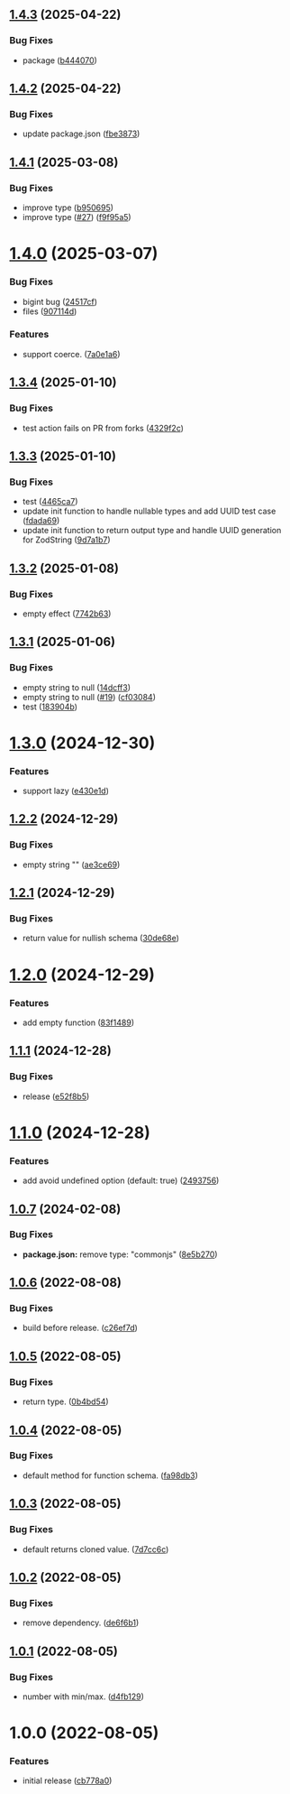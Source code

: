 ## [1.4.3](https://github.com/toiroakr/zod-empty/compare/v1.4.2...v1.4.3) (2025-04-22)


### Bug Fixes

* package ([b444070](https://github.com/toiroakr/zod-empty/commit/b444070c72a79e4d198fefbc20886cddf3f161b3))

## [1.4.2](https://github.com/toiroakr/zod-empty/compare/v1.4.1...v1.4.2) (2025-04-22)


### Bug Fixes

* update package.json ([fbe3873](https://github.com/toiroakr/zod-empty/commit/fbe3873e1674d35098ba6ca0c3cb3d5910d27386))

## [1.4.1](https://github.com/toiroakr/zod-empty/compare/v1.4.0...v1.4.1) (2025-03-08)


### Bug Fixes

* improve type ([b950695](https://github.com/toiroakr/zod-empty/commit/b9506958c6f814a5405b3eaa08a218bcad1e28c1))
* improve type ([#27](https://github.com/toiroakr/zod-empty/issues/27)) ([f9f95a5](https://github.com/toiroakr/zod-empty/commit/f9f95a51b2cb921985b96d7b0c95a183f7c27c87))

# [1.4.0](https://github.com/toiroakr/zod-empty/compare/v1.3.4...v1.4.0) (2025-03-07)


### Bug Fixes

* bigint bug ([24517cf](https://github.com/toiroakr/zod-empty/commit/24517cfa7cd002d1af3123f93cc155626d6d368d))
* files ([907114d](https://github.com/toiroakr/zod-empty/commit/907114dd0b8bdc2b1e3f523856fa39c9a9109810))


### Features

* support coerce. ([7a0e1a6](https://github.com/toiroakr/zod-empty/commit/7a0e1a6fea164cf568f91f67f12d63a6af68e576))

## [1.3.4](https://github.com/toiroakr/zod-empty/compare/v1.3.3...v1.3.4) (2025-01-10)


### Bug Fixes

* test action fails on PR from forks ([4329f2c](https://github.com/toiroakr/zod-empty/commit/4329f2cbbb7d43ae2059935f98c95bdade9a7aef))

## [1.3.3](https://github.com/toiroakr/zod-empty/compare/v1.3.2...v1.3.3) (2025-01-10)


### Bug Fixes

* test ([4465ca7](https://github.com/toiroakr/zod-empty/commit/4465ca7b24a7026823e53ec187cf88c05a9d41d3))
* update init function to handle nullable types and add UUID test case ([fdada69](https://github.com/toiroakr/zod-empty/commit/fdada69528696f7af564d904a49c3cec0827f5e7))
* update init function to return output type and handle UUID generation for ZodString ([9d7a1b7](https://github.com/toiroakr/zod-empty/commit/9d7a1b72ffde53e150db79c73476a204452f4ba4))

## [1.3.2](https://github.com/toiroakr/zod-empty/compare/v1.3.1...v1.3.2) (2025-01-08)


### Bug Fixes

* empty effect ([7742b63](https://github.com/toiroakr/zod-empty/commit/7742b63b90c65d20f5b10da80428e0cbc48c5939))

## [1.3.1](https://github.com/toiroakr/zod-empty/compare/v1.3.0...v1.3.1) (2025-01-06)


### Bug Fixes

* empty string to null ([14dcff3](https://github.com/toiroakr/zod-empty/commit/14dcff3802b0400b5716139a677156867e642307))
* empty string to null ([#19](https://github.com/toiroakr/zod-empty/issues/19)) ([cf03084](https://github.com/toiroakr/zod-empty/commit/cf03084680b5a7d113ff5118dc9d5b6ed8b6de8b))
* test ([183904b](https://github.com/toiroakr/zod-empty/commit/183904b8cdb5ac3288514c1f57632d05e68281e7))

# [1.3.0](https://github.com/toiroakr/zod-empty/compare/v1.2.2...v1.3.0) (2024-12-30)


### Features

* support lazy ([e430e1d](https://github.com/toiroakr/zod-empty/commit/e430e1d10e1305536ce0b55ac384a921802079eb))

## [1.2.2](https://github.com/toiroakr/zod-empty/compare/v1.2.1...v1.2.2) (2024-12-29)


### Bug Fixes

* empty string "" ([ae3ce69](https://github.com/toiroakr/zod-empty/commit/ae3ce69cd6af571c601eb8ffdedddb374e2aa4bf))

## [1.2.1](https://github.com/toiroakr/zod-empty/compare/v1.2.0...v1.2.1) (2024-12-29)


### Bug Fixes

* return value for nullish schema ([30de68e](https://github.com/toiroakr/zod-empty/commit/30de68e2c0ff7841eecd2929410fb1f3d28380e8))

# [1.2.0](https://github.com/toiroakr/zod-empty/compare/v1.1.1...v1.2.0) (2024-12-29)


### Features

* add empty function ([83f1489](https://github.com/toiroakr/zod-empty/commit/83f1489324c1b179aaef0e2576e4700aa2faf961))

## [1.1.1](https://github.com/toiroakr/zod-empty/compare/v1.1.0...v1.1.1) (2024-12-28)


### Bug Fixes

* release ([e52f8b5](https://github.com/toiroakr/zod-empty/commit/e52f8b5fcb440066b1f6851a8287a5784f3f10c7))

# [1.1.0](https://github.com/toiroakr/zod-empty/compare/v1.0.7...v1.1.0) (2024-12-28)


### Features

* add avoid undefined option (default: true) ([2493756](https://github.com/toiroakr/zod-empty/commit/249375646505c4cf648de0ff79ecaad53194e311))

## [1.0.7](https://github.com/toiroakr/zod-empty/compare/v1.0.6...v1.0.7) (2024-02-08)


### Bug Fixes

* **package.json:** remove type: "commonjs" ([8e5b270](https://github.com/toiroakr/zod-empty/commit/8e5b2701c2e756518e19890197af34ea2a398957))

## [1.0.6](https://github.com/toiroakr/zod-empty/compare/v1.0.5...v1.0.6) (2022-08-08)


### Bug Fixes

* build before release. ([c26ef7d](https://github.com/toiroakr/zod-empty/commit/c26ef7d72712b38745103d814532f7bf1050da35))

## [1.0.5](https://github.com/toiroakr/zod-empty/compare/v1.0.4...v1.0.5) (2022-08-05)


### Bug Fixes

* return type. ([0b4bd54](https://github.com/toiroakr/zod-empty/commit/0b4bd54d4948ed503f932d2180a05255b5dedc65))

## [1.0.4](https://github.com/toiroakr/zod-empty/compare/v1.0.3...v1.0.4) (2022-08-05)


### Bug Fixes

* default method for function schema. ([fa98db3](https://github.com/toiroakr/zod-empty/commit/fa98db38e427395d1ea37a6be667bdfd9373a7aa))

## [1.0.3](https://github.com/toiroakr/zod-empty/compare/v1.0.2...v1.0.3) (2022-08-05)


### Bug Fixes

* default returns cloned value. ([7d7cc6c](https://github.com/toiroakr/zod-empty/commit/7d7cc6cfefa056f5befaf5cd25abb86b63b82763))

## [1.0.2](https://github.com/toiroakr/zod-empty/compare/v1.0.1...v1.0.2) (2022-08-05)


### Bug Fixes

* remove dependency. ([de6f6b1](https://github.com/toiroakr/zod-empty/commit/de6f6b198d9c4674f27a1b2b26dbd6a2ec0a7437))

## [1.0.1](https://github.com/toiroakr/zod-empty/compare/v1.0.0...v1.0.1) (2022-08-05)


### Bug Fixes

* number with min/max. ([d4fb129](https://github.com/toiroakr/zod-empty/commit/d4fb129b56b4189254a6a373b8f56edfe2f3ed26))

# 1.0.0 (2022-08-05)


### Features

* initial release ([cb778a0](https://github.com/toiroakr/zod-empty/commit/cb778a0daf6a4e47c2368e7cde7d2d81e63d8f20))

